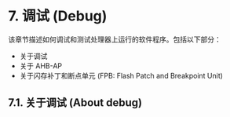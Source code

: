 # 7. 调试 (Debug)

该章节描述如何调试和测试处理器上运行的软件程序。包括以下部分：

- 关于调试
- 关于 AHB-AP
- 关于闪存补丁和断点单元 (FPB: Flash Patch and Breakpoint Unit) 



## 7.1. 关于调试 (About debug)

